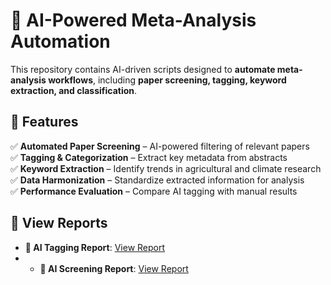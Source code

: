 # 🧠 AI-Powered Meta-Analysis Automation

This repository contains AI-driven scripts designed to **automate meta-analysis workflows**, including **paper screening, tagging, keyword extraction, and classification**.

## 🚀 Features

✅ **Automated Paper Screening** – AI-powered filtering of relevant papers  
✅ **Tagging & Categorization** – Extract key metadata from abstracts  
✅ **Keyword Extraction** – Identify trends in agricultural and climate research  
✅ **Data Harmonization** – Standardize extracted information for analysis  
✅ **Performance Evaluation** – Compare AI tagging with manual results  





## 📂 View Reports  


- **🔗 AI Tagging Report**: [View Report](https://eragriculture/AI/docs/GPT_tagging.html)
- - **🔗 AI Screening Report**: [View Report](https://eragriculture.github.io/AI/docs/Screening_GPT.html)  
